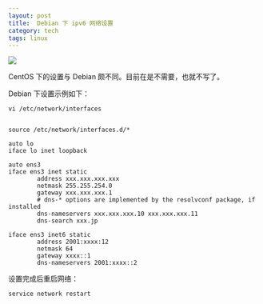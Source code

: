 ```yaml
---
layout: post
title:  Debian 下 ipv6 网络设置
category: tech
tags: linux
---
```

![](https://cdn.kelu.org/blog/tags/linux.jpg)


CentOS 下的设置与 Debian 颇不同。目前在是不需要，也就不写了。


Debian 下设置示例如下：

	vi /etc/network/interfaces
	

	source /etc/network/interfaces.d/*
	
	auto lo
	iface lo inet loopback
	
	auto ens3
	iface ens3 inet static
	        address xxx.xxx.xxx.xxx
	        netmask 255.255.254.0
	        gateway xxx.xxx.xxx.1
	        # dns-* options are implemented by the resolvconf package, if installed
	        dns-nameservers xxx.xxx.xxx.10 xxx.xxx.xxx.11
	        dns-search xxx.jp
	
	iface ens3 inet6 static
	        address 2001:xxxx:12
	        netmask 64
	        gateway xxxx::1
	        dns-nameservers 2001:xxxx::2


设置完成后重启网络：

	service network restart
